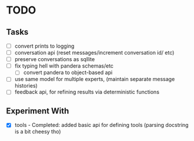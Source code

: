 # TODO

## Tasks

-   [ ] convert prints to logging
-   [ ] conversation api (reset messages/increment conversation id/ etc)
-   [ ] preserve conversations as sqllite
-   [ ] fix typing hell with pandera schemas/etc
    -   [ ] convert pandera to object-based api
-   [ ] use same model for multiple experts, (maintain separate message histories)
-   [ ] feedback api, for refining results via deterministic functions

## Experiment With

-   [x] tools - Completed: added basic api for defining tools (parsing docstring is a bit cheesy tho)
